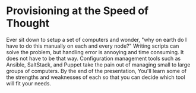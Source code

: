 # Provisioning at the Speed of Thought

Ever sit down to setup a set of computers and wonder, "why on earth do I have
to do this manually on each and every node?"  Writing scripts can solve the
problem, but handling error is annoying and time consuming.  It does
not have to be that way.  Configuration management tools such as Ansible,
SaltStack, and Puppet take the pain out of managing small to large groups of
computers.  By the end of the presentation, You'll learn some of the strengths
and weaknesses of each so that you can decide which tool will fit your needs.
